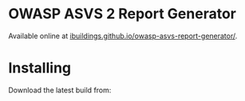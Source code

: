 # OWASP ASVS 2 Report Generator

Available online at [ibuildings.github.io/owasp-asvs-report-generator/](https://ibuildings.github.io/owasp-asvs-report-generator/).

# Installing

Download the latest build from: 